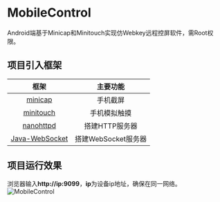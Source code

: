 # MobileControl
Android端基于Minicap和Minitouch实现仿Webkey远程控屏软件，需Root权限。
## 项目引入框架
|    框架   |主要功能                          
|:-----------:|:-----------:
|[minicap](https://github.com/openstf/minicap)|手机截屏            
|[minitouch](https://github.com/openstf/minitouch)|手机模拟触摸          
|[nanohttpd](https://github.com/NanoHttpd/nanohttpd)|搭建HTTP服务器
|[Java-WebSocket](https://hub.fastgit.org/TooTallNate/Java-WebSocket)|搭建WebSocket服务器
## 项目运行效果
浏览器输入**http://ip:9099**，**ip**为设备ip地址，确保在同一网络。
![MobileControl](https://github.com/shenbengit/ArcFace/blob/master/screenshots/ArcFace01.gif)
